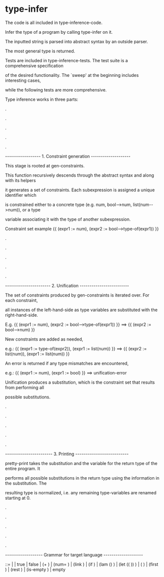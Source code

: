 # type-infer

The code is all included in type-inference-code.

Infer the type of a program by calling type-infer on it. 

The inputted string is parsed into abstract syntax by an outside parser.

The most general type is returned.



Tests are included in type-inference-tests. The test suite is a comprehensive specification

of the desired functionality. The `sweep' at the beginning includes interesting cases,

while the following tests are more comprehensive.


Type inference works in three parts:



.

.

.

.

.


------------------ 1. Constraint generation --------------------

This stage is rooted at gen-constraints. 

This function recursively descends through the abstract syntax and along with its helpers 

it generates a set of constraints. Each subexpression is assigned a unique identifier which

is constrained either to a concrete type (e.g. num, bool-->num, list(num-->num)), or a type

variable associating it with the type of another subexpression.

Constraint set example {{ (expr1 := num), (expr2 := bool-->type-of(expr1)) }}





.

.

.

.

.


----------------------- 2. Unification -------------------------

The set of constraints produced by gen-constraints is iterated over. For each constraint,

all instances of the left-hand-side as type variables are substituted with the right-hand-side.

E.g. {{ (expr1 := num), (expr2 := bool-->type-of(expr1)) }} ==> {{ (expr2 := bool-->num) }}


New constraints are added as needed, 

e.g.: {{ (expr1 := type-of(expr2)), (expr1 := list(num)) }} ==> {{ (expr2 := list(num)), (expr1 := list(num)) }}


An error is returned if any type mismatches are encountered,

e.g.: {{ (expr1 := num), (expr1 := bool) }} ==> unification-error


Unification produces a substitution, which is the constraint set that results from performing all

possible substitutions.



.

.

.

.

.



------------------------ 3. Printing ---------------------------

pretty-print takes the substitution and the variable for the return type of the entire program. It

performs all possible substitutions in the return type using the information in the substitution. The

resulting type is normalized, i.e. any remaining type-variables are renamed starting at 0.




.

.

.

.

.




------------------- Grammar for target language --------------------

<expr> ::= <num>
         | <id>
         | true | false
         | (+ <expr> <expr>)
         | (num= <expr> <expr>)
         | (link <expr> <expr>)
         | (if <expr> <expr> <expr>)
         | (lam (<id>) <expr>)
         | (let ((<id> <expr>)) <expr>)
         | (<expr> <expr>)
         | (first <expr>)
         | (rest <expr>)
         | (is-empty <expr>)
         | empty

